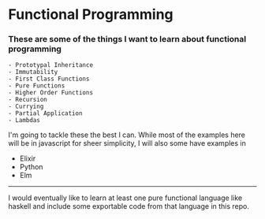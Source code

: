 # Functional Programming

<h3> These are some of the things I want to learn about functional programming </h3>

```
- Prototypal Inheritance
- Immutability
- First Class Functions
- Pure Functions
- Higher Order Functions
- Recursion
- Currying
- Partial Application
- Lambdas
```


<p> I'm going to tackle these the best I can. While most of the examples here will be in javascript for sheer simplicity, I will also some have examples in </p> 
<ul>
  <li>Elixir</li>
  <li>Python</li>
  <li>Elm</li>
</ul>
<hr>
<p> I would eventually like to learn at least one pure functional language like haskell and include some exportable code from that language in this repo. </p> 
